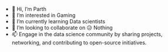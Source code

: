 - 👋 Hi, I’m Parth
- 👀 I’m interested in Gaming
- 🌱 I’m currently learning Data scientists
- 💞️ I’m looking to collaborate on 😥 Nothing
- 📫 Engage in the data science community by sharing projects, networking, and contributing to open-source initiatives.

<!---
ParthJadav1102/ParthJadav1102 is a ✨ special ✨ repository because its `README.md` (this file) appears on your GitHub profile.
You can click the Preview link to take a look at your changes.
--->
